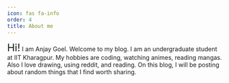 ```yaml
---
icon: fas fa-info
order: 4
title: About me
---
```


<font size="5">Hi!</font>
I am Anjay Goel. Welcome to my blog. I am an undergraduate student at IIT Kharagpur. My hobbies are coding, watching animes, reading mangas. Also I love drawing, using reddit, and reading.
On this blog, I will be posting about random things that I find worth sharing.